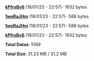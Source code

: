 [**kPfrsBv6**](/data/kPfrsBv6.txt) (18/01/23 - 22:57)- 1932 bytes

[**1weRaJHm**](/data/1weRaJHm.txt) (18/01/23 - 22:57)- 588 bytes

[**1weRaJHm**](/data/1weRaJHm.txt) (18/01/23 - 22:57)- 588 bytes

[**kPfrsBv6**](/data/kPfrsBv6.txt) (18/01/23 - 22:57)- 1932 bytes

**Total Datas**: 5169

**Total Size**: 31.23 MB / 31.2 MB